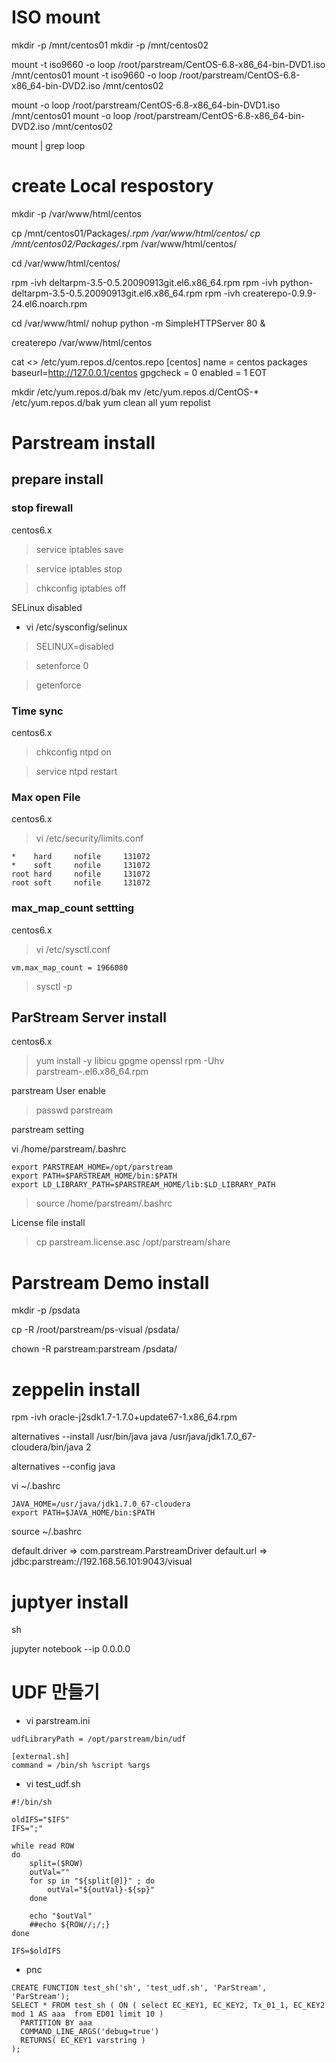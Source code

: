 

# ISO mount
mkdir -p /mnt/centos01
mkdir -p /mnt/centos02

mount -t iso9660 -o loop /root/parstream/CentOS-6.8-x86_64-bin-DVD1.iso /mnt/centos01
mount -t iso9660 -o loop /root/parstream/CentOS-6.8-x86_64-bin-DVD2.iso /mnt/centos02

mount -o loop /root/parstream/CentOS-6.8-x86_64-bin-DVD1.iso  /mnt/centos01
mount -o loop /root/parstream/CentOS-6.8-x86_64-bin-DVD2.iso  /mnt/centos02 


mount | grep loop

# create Local respostory
mkdir -p /var/www/html/centos

cp /mnt/centos01/Packages/*.rpm   /var/www/html/centos/
cp /mnt/centos02/Packages/*.rpm   /var/www/html/centos/

cd /var/www/html/centos/

rpm  -ivh  deltarpm-3.5-0.5.20090913git.el6.x86_64.rpm
rpm  -ivh  python-deltarpm-3.5-0.5.20090913git.el6.x86_64.rpm
rpm  -ivh  createrepo-0.9.9-24.el6.noarch.rpm

cd  /var/www/html/
nohup python -m SimpleHTTPServer 80 & 

createrepo  /var/www/html/centos

cat <<EOT >> /etc/yum.repos.d/centos.repo
[centos]
name = centos packages
baseurl=http://127.0.0.1/centos
gpgcheck = 0
enabled = 1
EOT


mkdir  /etc/yum.repos.d/bak
mv /etc/yum.repos.d/CentOS-*  /etc/yum.repos.d/bak
yum clean all
yum repolist



# Parstream install

## prepare install 

### stop firewall

centos6.x 

> service iptables save

> service iptables stop

> chkconfig iptables off


SELinux disabled

- vi /etc/sysconfig/selinux

> SELINUX=disabled

> setenforce 0

> getenforce


### Time sync

centos6.x 

> chkconfig ntpd on

> service ntpd restart


### Max open File 

centos6.x 

> vi /etc/security/limits.conf

```
*    hard     nofile     131072
*    soft     nofile     131072
root hard     nofile     131072
root soft     nofile     131072
```

### max_map_count settting

centos6.x 

>  vi /etc/sysctl.conf

```
vm.max_map_count = 1966080
```

> sysctl -p



## ParStream Server install


centos6.x 

> yum install -y libicu gpgme openssl
> rpm -Uhv parstream-<version>.el6.x86_64.rpm


parstream User enable

> passwd parstream


parstream setting


vi /home/parstream/.bashrc
```
export PARSTREAM_HOME=/opt/parstream
export PATH=$PARSTREAM_HOME/bin:$PATH
export LD_LIBRARY_PATH=$PARSTREAM_HOME/lib:$LD_LIBRARY_PATH
```

> source /home/parstream/.bashrc

License file install

> cp parstream.license.asc /opt/parstream/share


# Parstream Demo install

mkdir -p /psdata

cp -R /root/parstream/ps-visual    /psdata/

chown -R parstream:parstream /psdata/


# zeppelin install 

rpm -ivh oracle-j2sdk1.7-1.7.0+update67-1.x86_64.rpm

alternatives --install /usr/bin/java java /usr/java/jdk1.7.0_67-cloudera/bin/java 2

alternatives --config java


vi ~/.bashrc
```
JAVA_HOME=/usr/java/jdk1.7.0_67-cloudera
export PATH=$JAVA_HOME/bin:$PATH
```
source ~/.bashrc


default.driver => com.parstream.ParstreamDriver
default.url => jdbc:parstream://192.168.56.101:9043/visual



# juptyer install 

sh 

jupyter notebook --ip 0.0.0.0


# UDF 만들기 
- vi parstream.ini
```
udfLibraryPath = /opt/parstream/bin/udf

[external.sh]
command = /bin/sh %script %args
```


- vi test_udf.sh
```
#!/bin/sh

oldIFS="$IFS"
IFS=";"

while read ROW
do
    split=($ROW)
    outVal=""
    for sp in "${split[@]}" ; do
        outVal="${outVal}-${sp}"
    done

    echo "$outVal"
    ##echo ${ROW//;/;}
done

IFS=$oldIFS
```


- pnc
```
CREATE FUNCTION test_sh('sh', 'test_udf.sh', 'ParStream', 'ParStream');
SELECT * FROM test_sh ( ON ( select EC_KEY1, EC_KEY2, Tx_01_1, EC_KEY2 mod 1 AS aaa  from ED01 limit 10 )
  PARTITION BY aaa
  COMMAND_LINE_ARGS('debug=true')
  RETURNS( EC_KEY1 varstring )
);
```